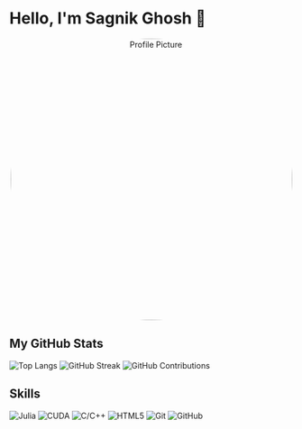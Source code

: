 # Hello, I'm Sagnik Ghosh 👋

<p align="center">
  <img src="https://avatars.githubusercontent.com/sagnikrg" alt="Profile Picture" style="border-radius: 50%; width: 500px; height: 500px;">
</p>

## My GitHub Stats

![Top Langs](https://github-readme-stats.vercel.app/api/top-langs/?username=sagnikrg&layout=compact)
![GitHub Streak](https://github-readme-streak-stats.herokuapp.com/?user=sagnikrg)
![GitHub Contributions](https://ghchart.rshah.org/sagnikrg)

## Skills

![Julia](https://img.shields.io/badge/Julia-9558B2?style=for-the-badge&logo=julia&logoColor=white)
![CUDA](https://img.shields.io/badge/CUDA-76B900?style=for-the-badge&logo=nvidia&logoColor=white)
![C/C++](https://img.shields.io/badge/C%2FC++-00599C?style=for-the-badge&logo=c%2B%2B&logoColor=white)
![HTML5](https://img.shields.io/badge/HTML5-E34F26?style=for-the-badge&logo=html5&logoColor=white)
![Git](https://img.shields.io/badge/Git-F05032?style=for-the-badge&logo=git&logoColor=white)
![GitHub](https://img.shields.io/badge/GitHub-181717?style=for-the-badge&logo=github&logoColor=white)

<!--
**sagnikrg/sagnikrg** is a ✨ _special_ ✨ repository because its `README.md` (this file) appears on your GitHub profile.

Here are some ideas to get you started:

- 🔭 I’m currently working on ...
- 🌱 I’m currently learning ...
- 👯 I’m looking to collaborate on ...
- 🤔 I’m looking for help with ...
- 💬 Ask me about ...
- 📫 How to reach me: ...
- 😄 Pronouns: ...
- ⚡ Fun fact: ...
-->
